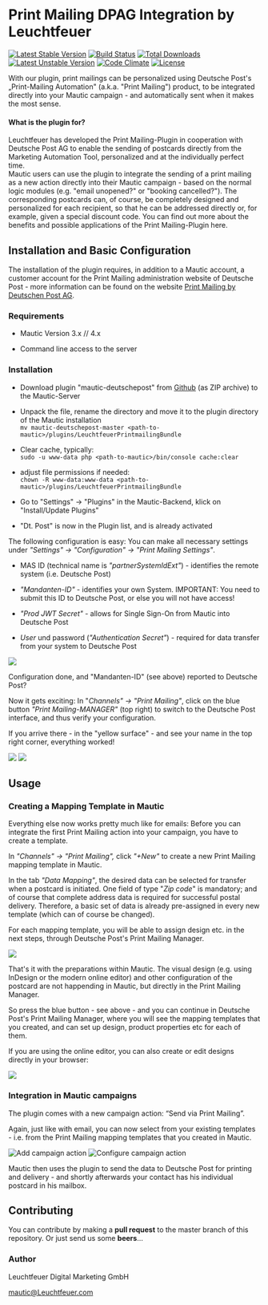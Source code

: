 # Print Mailing DPAG Integration by Leuchtfeuer
[![Latest Stable Version](https://poser.pugx.org/leuchtfeuer/mautic-deutschepost/v/stable)](https://packagist.org/packages/leuchtfeuer/mautic-deutschepost)
[![Build Status](https://github.com/Leuchtfeuer/mautic-deutschepost/workflows/Continous%20Integration/badge.svg)](https://github.com/Leuchtfeuer/mautic-deutschepost/actions)
[![Total Downloads](https://poser.pugx.org/leuchtfeuer/mautic-deutschepost/downloads)](https://packagist.org/packages/leuchtfeuer/mautic-deutschepost)
[![Latest Unstable Version](https://poser.pugx.org/leuchtfeuer/mautic-deutschepost/v/unstable)](https://packagist.org/packages/leuchtfeuer/mautic-deutschepost)
[![Code Climate](https://codeclimate.com/github/Leuchtfeuer/mautic-deutschepost/badges/gpa.svg)](https://codeclimate.com/github/Leuchtfeuer/mautic-deutschepost)
[![License](https://poser.pugx.org/leuchtfeuer/mautic-deutschepost/license)](https://packagist.org/packages/leuchtfeuer/mautic-deutschepost)

With our plugin, print mailings can be personalized using Deutsche Post's „Print-Mailing Automation" (a.k.a. "Print Mailing") product, to be integrated directly into your Mautic campaign - and automatically sent when it makes the most sense.


#### What is the plugin for?
Leuchtfeuer has developed the Print Mailing-Plugin in cooperation with Deutsche Post AG to enable the sending of postcards directly from the Marketing Automation Tool, personalized and at the individually perfect time.  
Mautic users can use the plugin to integrate the sending of a print mailing as a new action directly into their Mautic campaign - based on the normal logic modules (e.g. "email unopened?" or "booking cancelled?"). The corresponding postcards can, of course, be completely designed and personalized for each recipient, so that he can be addressed directly or, for example, given a special discount code. You can find out more about the benefits and possible applications of the Print Mailing-Plugin here.

## Installation and Basic Configuration
The installation of the plugin requires, in addition to a Mautic account, a customer account for the Print Mailing administration website of Deutsche Post - more information can be found on the website [Print Mailing by Deutschen Post AG](https://www.deutschepost.de/de/p/print-mailing/automatisiert.html). 

### Requirements
*   Mautic Version 3.x // 4.x
    
*   Command line access to the server
    
### Installation
*   Download plugin "mautic-deutschepost" from [Github](https://ma.leuchtfeuer.com/asset/6:as051-`printmailing`-mautic-integration) (as ZIP archive) to the Mautic-Server
    
*   Unpack the file, rename the directory and move it to the plugin directory of the Mautic installation  
    `mv mautic-deutschepost-master <path-to-mautic>/plugins/LeuchtfeuerPrintmailingBundle`
    
*   Clear cache, typically:  
    `sudo -u www-data php <path-to-mautic>/bin/console cache:clear`
    
*   adjust file permissions if needed:  
    `chown -R www-data:www-data <path-to-mautic>/plugins/LeuchtfeuerPrintmailingBundle`
    
*   Go to "Settings" -> "Plugins" in the Mautic-Backend, klick on "Install/Update Plugins"
    
*   "Dt. Post" is now in the Plugin list, and is already activated
    

The following configuration is easy: You can make all necessary settings under _"Settings" -> "Configuration" -> "Print Mailing Settings"_.

*   MAS ID (technical name is _"partnerSystemIdExt"_) - identifies the remote system (i.e. Deutsche Post)
    
*   _"Mandanten-ID"_ - identifies your own System. IMPORTANT: You need to submit this ID to Deutsche Post, or else you will not have access!
    
*   _"Prod JWT Secret"_ - allows for Single Sign-On from Mautic into Deutsche Post
    
*   _User_ und password (_"Authentication Secret"_) - required for data transfer from your system to Deutsche Post
    

![](https://www.leuchtfeuer.com/fileadmin/knowledge/Mautic/td/TD-Mautic-Config.png)

Configuration done, and "Mandanten-ID" (see above) reported to Deutsche Post?

Now it gets exciting: In "_Channels" -> "Print Mailing"_, click on the blue button _"Print Mailing-MANAGER"_ (top right) to switch to the Deutsche Post interface, and thus verify your configuration.

If you arrive there - in the "yellow surface" - and see your name in the top right corner, everything worked!

![](https://www.leuchtfeuer.com/fileadmin/knowledge/Mautic/td/TD-Manager-Button.png) 
![](https://www.leuchtfeuer.com/fileadmin/_processed_/0/7/csm_TD-SSO_5e0671e54c.png)

## Usage

### Creating a Mapping Template in Mautic
Everything else now works pretty much like for emails: Before you can integrate the first Print Mailing action into your campaign, you have to create a template.

In _"Channels" -> "Print Mailing",_ click _"+New"_ to create a new Print Mailing mapping template in Mautic.

In the tab _"Data Mapping"_, the desired data can be selected for transfer when a postcard is initiated. One field of type "_Zip code_" is mandatory; and of course that complete address data is required for successful postal delivery. Therefore, a basic set of data is already pre-assigned in every new template (which can of course be changed).

For each mapping template, you will be able to assign design etc. in the next steps, through Deutsche Post's Print Mailing Manager.

![](https://www.leuchtfeuer.com/fileadmin/knowledge/Mautic/td/TD-Template.png)

That's it with the preparations within Mautic. The visual design (e.g. using InDesign or the modern online editor) and other configuration of the postcard are not happending in Mautic, but directly in the Print Mailing Manager.

So press the blue button - see above - and you can continue in Deutsche Post's Print Mailing Manager, where you will see the mapping templates that you created, and can set up design, product properties etc for each of them.

If you are using the online editor, you can also create or edit designs directly in your browser:

![](https://www.leuchtfeuer.com/fileadmin/_processed_/3/1/csm_TD-Manager_383ad2e208.jpg)

### Integration in Mautic campaigns
The plugin comes with a new campaign action: “Send via Print Mailing”.

Again, just like with email, you can now select from your existing templates - i.e. from the Print Mailing mapping templates that you created in Mautic.

![Add campaign action](https://www.leuchtfeuer.com/fileadmin/_processed_/4/5/csm_TD-Beispielkampagne_748801a493.png)
![Configure campaign action](https://www.leuchtfeuer.com/fileadmin/knowledge/Mautic/td/TD-Aktionen.png)

Mautic then uses the plugin to send the data to Deutsche Post for printing and delivery - and shortly afterwards your contact has his individual postcard in his mailbox.

## Contributing
You can contribute by making a **pull request** to the master branch of 
this repository. Or just send us some **beers**...

### Author
Leuchtfeuer Digital Marketing GmbH

mautic@Leuchtfeuer.com